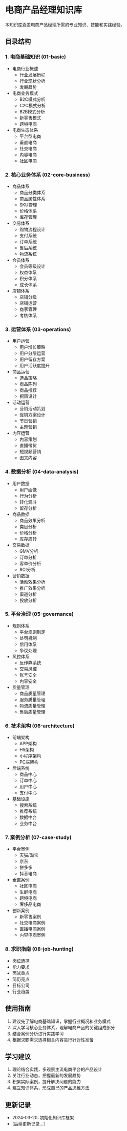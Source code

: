 # 电商产品经理知识库

本知识库涵盖电商产品经理所需的专业知识、技能和实践经验。

## 目录结构

### 1. 电商基础知识 (01-basic)
- 电商行业概述
  - 行业发展历程
  - 行业现状分析
  - 发展趋势
- 电商业务模式
  - B2C模式分析
  - C2C模式分析
  - B2B模式分析
  - 新零售模式
  - 跨境电商
- 电商生态体系
  - 平台型电商
  - 垂直电商
  - 社交电商
  - 内容电商
  - 社区电商

### 2. 核心业务体系 (02-core-business)
- 商品体系
  - 商品分类体系
  - 商品属性体系
  - SKU管理
  - 价格体系
  - 库存管理
- 交易体系
  - 购物流程设计
  - 支付系统
  - 订单系统
  - 售后系统
  - 物流系统
- 会员体系
  - 会员等级设计
  - 权益体系
  - 积分体系
  - 成长体系
- 店铺体系
  - 店铺分级
  - 店铺运营
  - 商家管理
  - 考核体系

### 3. 运营体系 (03-operations)
- 用户运营
  - 用户增长策略
  - 用户分层运营
  - 用户留存方案
  - 用户活跃度提升
- 商品运营
  - 选品策略
  - 商品陈列
  - 商品推荐
  - 橱窗设计
- 活动运营
  - 营销活动策划
  - 促销方案设计
  - 节日营销
  - 主题营销
- 内容运营
  - 内容策划
  - 直播带货
  - 短视频营销
  - 图文内容

### 4. 数据分析 (04-data-analysis)
- 用户数据
  - 用户画像
  - 行为分析
  - 转化漏斗
  - 留存分析
- 商品数据
  - 商品效果分析
  - 类目分析
  - 价格分析
  - 库存周转
- 交易数据
  - GMV分析
  - 订单分析
  - 客单价分析
  - ROI分析
- 营销数据
  - 活动效果分析
  - 推广效果分析
  - 渠道分析
  - 投放分析

### 5. 平台治理 (05-governance)
- 规则体系
  - 平台规则制定
  - 处罚机制
  - 信用体系
  - 争议处理
- 风控体系
  - 反作弊系统
  - 交易风控
  - 账号安全
  - 内容安全
- 质量管理
  - 商品质量管理
  - 服务质量管理
  - 物流质量管理
  - 售后质量管理

### 6. 技术架构 (06-architecture)
- 前端架构
  - APP架构
  - H5架构
  - 小程序架构
  - PC端架构
- 后端系统
  - 商品中心
  - 订单中心
  - 用户中心
  - 支付中心
- 基础设施
  - 搜索系统
  - 推荐系统
  - 数据中台
  - 业务中台

### 7. 案例分析 (07-case-study)
- 平台案例
  - 天猫/淘宝
  - 京东
  - 拼多多
  - 抖音电商
- 垂直案例
  - 社区电商
  - 生鲜电商
  - 跨境电商
  - 奢侈品电商
- 创新案例
  - 新零售案例
  - 社交电商案例
  - 直播电商案例
  - 内容电商案例

### 8. 求职指南 (08-job-hunting)
- 岗位选择
- 能力要求
- 面试重点
- 简历亮点
- 目标公司
- 行业趋势

## 使用指南

1. 建议先了解电商基础知识，掌握行业概况和业务模式
2. 深入学习核心业务体系，理解电商产品的关键组成部分
3. 结合案例分析进行实践学习
4. 根据求职需求选择相关内容进行针对性准备

## 学习建议

1. 理论结合实践，多观察主流电商平台的产品设计
2. 关注行业动态，把握最新的发展趋势
3. 积累实际案例，提升解决问题的能力
4. 建立知识体系，形成自己的产品思维方法

## 更新记录

- 2024-03-20: 初始化知识库框架
- [后续更新记录...] 